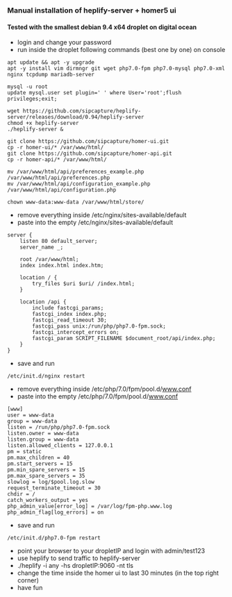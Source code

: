 ### Manual installation of heplify-server + homer5 ui

#### Tested with the smallest debian 9.4 x64 droplet on digital ocean 
* login and change your password
* run inside the droplet following commands (best one by one) on console 

```
apt update && apt -y upgrade
apt -y install vim dirmngr git wget php7.0-fpm php7.0-mysql php7.0-xml nginx tcpdump mariadb-server

mysql -u root
update mysql.user set plugin=' ' where User='root';flush privileges;exit;

wget https://github.com/sipcapture/heplify-server/releases/download/0.94/heplify-server
chmod +x heplify-server
./heplify-server &

git clone https://github.com/sipcapture/homer-ui.git
cp -r homer-ui/* /var/www/html/
git clone https://github.com/sipcapture/homer-api.git
cp -r homer-api/* /var/www/html/

mv /var/www/html/api/preferences_example.php /var/www/html/api/preferences.php
mv /var/www/html/api/configuration_example.php /var/www/html/api/configuration.php

chown www-data:www-data /var/www/html/store/
```

* remove everything inside /etc/nginx/sites-available/default 
* paste into the empty /etc/nginx/sites-available/default 
```
server {
    listen 80 default_server;
    server_name _;

    root /var/www/html;
    index index.html index.htm;

    location / {
        try_files $uri $uri/ /index.html;
    }

    location /api {
        include fastcgi_params;
        fastcgi_index index.php;
        fastcgi_read_timeout 30;
        fastcgi_pass unix:/run/php/php7.0-fpm.sock;
        fastcgi_intercept_errors on;
        fastcgi_param SCRIPT_FILENAME $document_root/api/index.php;
    }
}
```

* save and run
```
/etc/init.d/nginx restart
```

* remove everything inside /etc/php/7.0/fpm/pool.d/www.conf 
* paste into the empty /etc/php/7.0/fpm/pool.d/www.conf 
```
[www]
user = www-data
group = www-data
listen = /run/php/php7.0-fpm.sock
listen.owner = www-data
listen.group = www-data
listen.allowed_clients = 127.0.0.1
pm = static
pm.max_children = 40
pm.start_servers = 15
pm.min_spare_servers = 15
pm.max_spare_servers = 35
slowlog = log/$pool.log.slow
request_terminate_timeout = 30
chdir = /
catch_workers_output = yes
php_admin_value[error_log] = /var/log/fpm-php.www.log
php_admin_flag[log_errors] = on
```

* save and run
```
/etc/init.d/php7.0-fpm restart
```

* point your browser to your dropletIP and login with admin/test123
* use heplify to send traffic to heplify-server
* ./heplify -i any -hs dropletIP:9060 -nt tls
* change the time inside the homer ui to last 30 minutes (in the top right corner)
* have fun